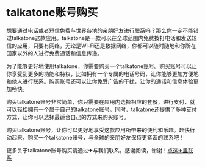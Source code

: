 # talkatone账号购买

想要通过电话或者短信免费与世界各地的亲朋好友进行联系吗？那么你一定不能错过talkatone这款应用。talkatone是一款可以在全球范围内免费拨打电话和发送短信的应用，只要有网络，无论是Wi-Fi还是数据网络，你都可以随时随地和你所在国家以外的人进行免费通话和信息传递。

为了能够更好地使用talkatone，你需要购买一个talkatone账号。购买账号可以让你享受到更多的功能和特权，比如拥有一个专属的电话号码，让你能够更加方便地和他人进行联系。购买账号还可以让你免受广告的干扰，让你的通话和信息体验更加畅快。

购买talkatone账号非常简单，你只需要在应用内选择相应的套餐，进行支付，就可以轻松拥有一个属于自己的talkatone账号。同时，talkatone还提供了多种支付方式，让你可以选择最适合自己的方式来购买账号。

购买talkatone账号，让你可以更好地享受这款应用所带来的便利和乐趣。赶快行动起来，购买一个talkatone账号，与全球的亲朋好友保持更紧密的联系吧！

更多关于talkatone账号购买请通过✈与我们联系，感谢阅读，谢谢！[点这✈里联系](https://c.k02.cc)